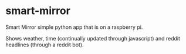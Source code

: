 # smart-mirror

Smart Mirror simple python app that is on a raspberry pi.

Shows weather, time (continually updated through javascript) and reddit headlines (through a reddit bot).

